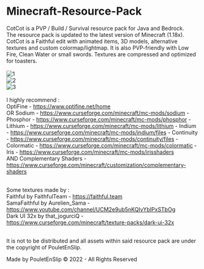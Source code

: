 # Minecraft-Resource-Pack

CotCot is a PVP / Build / Survival resource pack for Java and Bedrock.<br>
The resource pack is updated to the latest version of Minecraft (1.18x). CotCot is a Faithful edit with animated items, 3D models, alternative textures and custom colormap/lightmap. It is also PVP-friendly with Low Fire, Clean Water or small swords. Textures are compressed and optimized for toasters.<br><br>
![1](https://github.com/PouletEnSlip/Minecraft-Resource-Pack/blob/main/Images/1.png)<br>
![2](https://github.com/PouletEnSlip/Minecraft-Resource-Pack/blob/main/Images/2.png)<br>
![3](https://github.com/PouletEnSlip/Minecraft-Resource-Pack/blob/main/Images/3.png)<br><br>
I highly recommend :<br>
OptiFine - https://www.optifine.net/home<br>
OR
	Sodium - https://www.curseforge.com/minecraft/mc-mods/sodium - 
	Phosphor - https://www.curseforge.com/minecraft/mc-mods/phosphor - 
	Lithium - https://www.curseforge.com/minecraft/mc-mods/lithium - 
	Indium - https://www.curseforge.com/minecraft/mc-mods/indium/files - 
	Continuity - https://www.curseforge.com/minecraft/mc-mods/continuity/files - 
	Colormatic - https://www.curseforge.com/minecraft/mc-mods/colormatic - 
	Iris - https://www.curseforge.com/minecraft/mc-mods/irisshaders<br>
AND
Complementary Shaders - https://www.curseforge.com/minecraft/customization/complementary-shaders<br><br>

Some textures made by :<br>
Faithful by FaithfulTeam - https://faithful.team<br>
SamaFaithful by Aurelien_Sama - https://www.youtube.com/channel/UCM2e9ub5nKQIvYbIPxSTbOg<br>
Dark UI 32x by that_jogurciQ - https://www.curseforge.com/minecraft/texture-packs/dark-ui-32x<br><br>

It is not to be distributed and all assets within said
resource pack are under the copyright of PouletEnSlip.<br>

Made by PouletEnSlip © 2022 - All Rights Reserved
